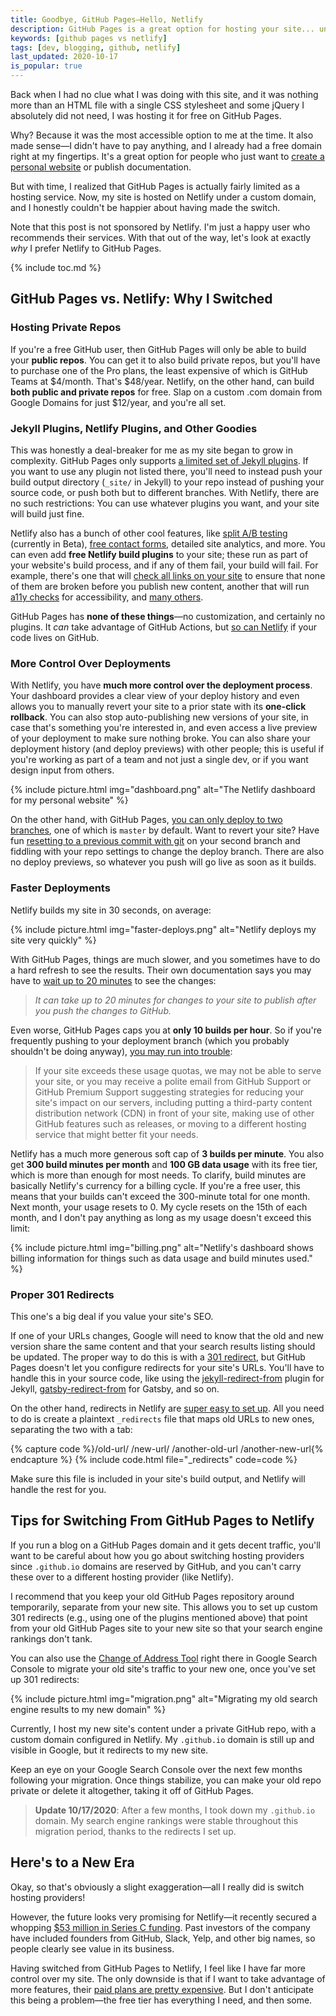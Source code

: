 ```yaml
---
title: Goodbye, GitHub Pages—Hello, Netlify
description: GitHub Pages is a great option for hosting your site... until it isn't. Here's why I moved to Netlify.
keywords: [github pages vs netlify]
tags: [dev, blogging, github, netlify]
last_updated: 2020-10-17
is_popular: true
---
```


Back when I had no clue what I was doing with this site, and it was nothing more than an HTML file with a single CSS stylesheet and some jQuery I absolutely did not need, I was hosting it for free on GitHub Pages.

Why? Because it was the most accessible option to me at the time. It also made sense—I didn't have to pay anything, and I already had a free domain right at my fingertips. It's a great option for people who just want to [create a personal website](/blog/dev/getting-started-with-jekyll-and-github-pages/) or publish documentation.

But with time, I realized that GitHub Pages is actually fairly limited as a hosting service. Now, my site is hosted on Netlify under a custom domain, and I honestly couldn't be happier about having made the switch.

Note that this post is not sponsored by Netlify. I'm just a happy user who recommends their services. With that out of the way, let's look at exactly *why* I prefer Netlify to GitHub Pages.

{% include toc.md %}

## GitHub Pages vs. Netlify: Why I Switched

### Hosting Private Repos

If you're a free GitHub user, then GitHub Pages will only be able to build your **public repos**. You can get it to also build private repos, but you'll have to purchase one of the Pro plans, the least expensive of which is GitHub Teams at $4/month. That's $48/year. Netlify, on the other hand, can build **both public and private repos** for free. Slap on a custom .com domain from Google Domains for just $12/year, and you're all set.

### Jekyll Plugins, Netlify Plugins, and Other Goodies

This was honestly a deal-breaker for me as my site began to grow in complexity. GitHub Pages only supports [a limited set of Jekyll plugins](https://pages.github.com/versions/). If you want to use any plugin not listed there, you'll need to instead push your build output directory (`_site/` in Jekyll) to your repo instead of pushing your source code, or push both but to different branches. With Netlify, there are no such restrictions: You can use whatever plugins you want, and your site will build just fine.

Netlify also has a bunch of other cool features, like [split A/B testing](https://docs.netlify.com/site-deploys/split-testing/#use-snippet-injection-for-more-flexibility) (currently in Beta), [free contact forms](https://docs.netlify.com/forms/setup/#html-forms), detailed site analytics, and more. You can even add **free Netlify build plugins** to your site; these run as part of your website's build process, and if any of them fail, your build will fail. For example, there's one that will [check all links on your site](https://www.npmjs.com/package/netlify-plugin-checklinks) to ensure that none of them are broken before you publish new content, another that will run [a11y checks](https://www.npmjs.com/package/netlify-plugin-a11y) for accessibility, and [many others](https://docs.netlify.com/configure-builds/build-plugins/).


GitHub Pages has **none of these things**—no customization, and certainly no plugins. It *can* take advantage of GitHub Actions, but [so can Netlify](https://github.com/netlify/actions) if your code lives on GitHub.

### More Control Over Deployments

With Netlify, you have **much more control over the deployment process**. Your dashboard provides a clear view of your deploy history and even allows you to manually revert your site to a prior state with its **one-click rollback**. You can also stop auto-publishing new versions of your site, in case that's something you're interested in, and even access a live preview of your deployment to make sure nothing broke. You can also share your deployment history (and deploy previews) with other people; this is useful if you're working as part of a team and not just a single dev, or if you want design input from others.

{% include picture.html img="dashboard.png" alt="The Netlify dashboard for my personal website" %}

On the other hand, with GitHub Pages, [you can only deploy to two branches](https://help.github.com/en/github/working-with-github-pages/configuring-a-publishing-source-for-your-github-pages-site#choosing-a-publishing-source), one of which is `master` by default. Want to revert your site? Have fun [resetting to a previous commit with git](/blog/dev/undoing-changes-in-git/#2-resetting-a-branch-to-an-older-commit) on your second branch and fiddling with your repo settings to change the deploy branch. There are also no deploy previews, so whatever you push will go live as soon as it builds.

### Faster Deployments

Netlify builds my site in 30 seconds, on average:

{% include picture.html img="faster-deploys.png" alt="Netlify deploys my site very quickly" %}

With GitHub Pages, things are much slower, and you sometimes have to do a hard refresh to see the results. Their own documentation says you may have to [wait up to 20 minutes](https://docs.github.com/en/free-pro-team@latest/github/working-with-github-pages/about-jekyll-build-errors-for-github-pages-sites) to see the changes:

> *It can take up to 20 minutes for changes to your site to publish after you push the changes to GitHub.*

Even worse, GitHub Pages caps you at **only 10 builds per hour**. So if you're frequently pushing to your deployment branch (which you probably shouldn't be doing anyway), [you may run into trouble](https://help.github.com/en/github/working-with-github-pages/about-github-pages#guidelines-for-using-github-pages):

> If your site exceeds these usage quotas, we may not be able to serve your site, or you may receive a polite email from GitHub Support or GitHub Premium Support suggesting strategies for reducing your site's impact on our servers, including putting a third-party content distribution network (CDN) in front of your site, making use of other GitHub features such as releases, or moving to a different hosting service that might better fit your needs.

Netlify has a much more generous soft cap of **3 builds per minute**. You also get **300 build minutes per month** and **100 GB data usage** with its free tier, which is more than enough for most needs. To clarify, build minutes are basically Netlify's currency for a billing cycle. If you're a free user, this means that your builds can't exceed the 300-minute total for one month. Next month, your usage resets to 0. My cycle resets on the 15th of each month, and I don't pay anything as long as my usage doesn't exceed this limit:

{% include picture.html img="billing.png" alt="Netlify's dashboard shows billing information for things such as data usage and build minutes used." %}

### Proper 301 Redirects

This one's a big deal if you value your site's SEO.

If one of your URLs changes, Google will need to know that the old and new version share the same content and that your search results listing should be updated. The proper way to do this is with a [301 redirect](https://support.google.com/webmasters/answer/93633?hl=en), but GitHub Pages doesn't let you configure redirects for your site's URLs. You'll have to handle this in your source code, like using the [jekyll-redirect-from](https://github.com/jekyll/jekyll-redirect-from) plugin for Jekyll, [gatsby-redirect-from](https://www.gatsbyjs.com/plugins/gatsby-redirect-from/) for Gatsby, and so on.

On the other hand, redirects in Netlify are [super easy to set up](https://docs.netlify.com/routing/redirects/#syntax-for-the-netlify-configuration-file). All you need to do is create a plaintext `_redirects` file that maps old URLs to new ones, separating the two with a tab:

{% capture code %}/old-url/   /new-url/
/another-old-url /another-new-url{% endcapture %}
{% include code.html file="_redirects" code=code %}

Make sure this file is included in your site's build output, and Netlify will handle the rest for you.

## Tips for Switching From GitHub Pages to Netlify

If you run a blog on a GitHub Pages domain and it gets decent traffic, you'll want to be careful about how you go about switching hosting providers since `.github.io` domains are reserved by GitHub, and you can't carry these over to a different hosting provider (like Netlify).

I recommend that you keep your old GitHub Pages repository around temporarily, separate from your new site. This allows you to set up custom 301 redirects (e.g., using one of the plugins mentioned above) that point from your old GitHub Pages site to your new site so that your search engine rankings don't tank.

You can also use the [Change of Address Tool](https://support.google.com/webmasters/answer/9370220?hl=en) right there in Google Search Console to migrate your old site's traffic to your new one, once you've set up 301 redirects:

{% include picture.html img="migration.png" alt="Migrating my old search engine results to my new domain" %}

Currently, I host my new site's content under a private GitHub repo, with a custom domain configured in Netlify. My `.github.io` domain is still up and visible in Google, but it redirects to my new site.

Keep an eye on your Google Search Console over the next few months following your migration. Once things stabilize, you can make your old repo private or delete it altogether, taking it off of GitHub Pages.

> **Update 10/17/2020**: After a few months, I took down my `.github.io` domain. My search engine rankings were stable throughout this migration period, thanks to the redirects I set up.

## Here's to a New Era

Okay, so that's obviously a slight exaggeration—all I really did is switch hosting providers!

However, the future looks very promising for Netlify—it recently secured a whopping [$53 million in Series C funding](https://www.netlify.com/press/after-onboarding-800000-developers-netlify-raises-53m-in-series-c-funding-to-fuel-enterprise-growth/). Past investors of the company have included founders from GitHub, Slack, Yelp, and other big names, so people clearly see value in its business.

Having switched from GitHub Pages to Netlify, I feel like I have far more control over my site. The only downside is that if I want to take advantage of more features, their [paid plans are pretty expensive](https://www.netlify.com/pricing/). But I don't anticipate this being a problem—the free tier has everything I need, and then some.
